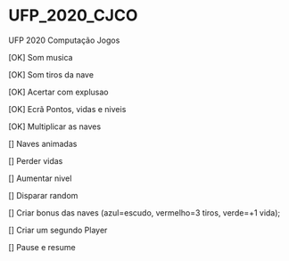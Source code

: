 # UFP_2020_CJCO
UFP 2020 Computação Jogos

[OK] Som musica

[OK] Som tiros da nave

[OK] Acertar com explusao

[OK] Ecrã Pontos, vidas e niveis

[OK] Multiplicar as naves

[] Naves animadas

[] Perder vidas

[] Aumentar nivel

[] Disparar random

[] Criar bonus das naves (azul=escudo, vermelho=3 tiros, verde=+1 vida);

[] Criar um segundo Player

[] Pause e resume
